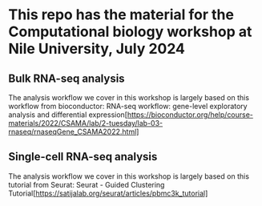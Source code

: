 # This repo has the material for the Computational biology workshop at Nile University, July 2024

## Bulk RNA-seq analysis

The analysis workflow we cover in this workshop is largely based on this workflow from bioconductor:
RNA-seq workflow: gene-level exploratory analysis and differential expression[https://bioconductor.org/help/course-materials/2022/CSAMA/lab/2-tuesday/lab-03-rnaseq/rnaseqGene_CSAMA2022.html]

## Single-cell RNA-seq analysis

The analysis workflow we cover in this workshop is largely based on this tutorial from Seurat:
Seurat - Guided Clustering Tutorial[https://satijalab.org/seurat/articles/pbmc3k_tutorial]
